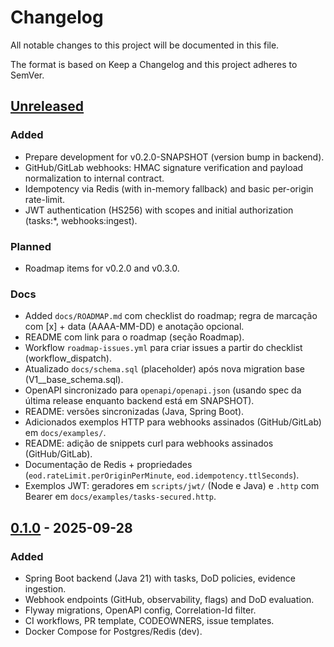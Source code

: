# Changelog

All notable changes to this project will be documented in this file.

The format is based on Keep a Changelog and this project adheres to SemVer.

## [Unreleased]
### Added
- Prepare development for v0.2.0-SNAPSHOT (version bump in backend).
- GitHub/GitLab webhooks: HMAC signature verification and payload normalization to internal contract.
- Idempotency via Redis (with in-memory fallback) and basic per-origin rate-limit.
- JWT authentication (HS256) with scopes and initial authorization (tasks:*, webhooks:ingest).
### Planned
- Roadmap items for v0.2.0 and v0.3.0.
### Docs
- Added `docs/ROADMAP.md` com checklist do roadmap; regra de marcação com [x] + data (AAAA-MM-DD) e anotação opcional.
- README com link para o roadmap (seção Roadmap).
- Workflow `roadmap-issues.yml` para criar issues a partir do checklist (workflow_dispatch).
- Atualizado `docs/schema.sql` (placeholder) após nova migration base (V1__base_schema.sql).
- OpenAPI sincronizado para `openapi/openapi.json` (usando spec da última release enquanto backend está em SNAPSHOT).
- README: versões sincronizadas (Java, Spring Boot).
- Adicionados exemplos HTTP para webhooks assinados (GitHub/GitLab) em `docs/examples/`.
 - README: adição de snippets curl para webhooks assinados (GitHub/GitLab).
 - Documentação de Redis + propriedades (`eod.rateLimit.perOriginPerMinute`, `eod.idempotency.ttlSeconds`).
 - Exemplos JWT: geradores em `scripts/jwt/` (Node e Java) e `.http` com Bearer em `docs/examples/tasks-secured.http`.

## [0.1.0] - 2025-09-28
### Added
- Spring Boot backend (Java 21) with tasks, DoD policies, evidence ingestion.
- Webhook endpoints (GitHub, observability, flags) and DoD evaluation.
- Flyway migrations, OpenAPI config, Correlation-Id filter.
- CI workflows, PR template, CODEOWNERS, issue templates.
- Docker Compose for Postgres/Redis (dev).

[Unreleased]: https://github.com/vinicius-ssantos/todo-eod-mvp-v0.1/compare/v0.1.0...HEAD
[0.1.0]: https://github.com/vinicius-ssantos/todo-eod-mvp-v0.1/releases/tag/v0.1.0
